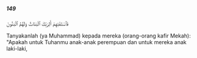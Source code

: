 ##### 149

<span class="ayah">فَٱسْتَفْتِهِمْ أَلِرَبِّكَ ٱلْبَنَاتُ وَلَهُمُ ٱلْبَنُونَ</span>

<span class="ayah_translation">Tanyakanlah (ya Muhammad) kepada mereka (orang-orang kafir Mekah): "Apakah untuk Tuhanmu anak-anak perempuan dan untuk mereka anak laki-laki,</span>
